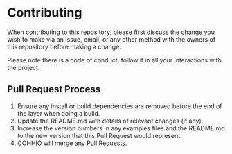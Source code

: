 # Contributing

When contributing to this repository, please first discuss the change you wish to make via an Issue,
email, or any other method with the owners of this repository before making a change. 

Please note there is a code of conduct; follow it in all your interactions with the project.

## Pull Request Process

1. Ensure any install or build dependencies are removed before the end of the layer when doing a 
   build.
2. Update the README.md with details of relevant changes (if any). 
3. Increase the version numbers in any examples files and the README.md to the new version that this
   Pull Request would represent. 
4. COHHIO will merge any Pull Requests.
